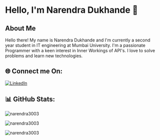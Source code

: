 # Hello, I'm Narendra Dukhande 👋

## About Me
<b4>Hello there! My name is Narendra Dukhande and I'm currently a second year student in IT engineering at Mumbai University.
I'm a passionate Programmer with a keen interest in Inner Workings of API's. I love to solve problems and learn new technologies.<b4/>


## 🌐 Connect me On:
[![LinkedIn](https://img.shields.io/badge/LinkedIn-%230077B5.svg?logo=linkedin&logoColor=white)](https://www.linkedin.com/in/narendra-dukhande-96152a281)

## 📊 GitHub Stats:

<p><img  src="https://github-readme-stats.vercel.app/api?username=narendra3003&theme=dark&hide_border=false&include_all_commits=true&count_private=true" alt="narendra3003" /></p>


<p><img src="https://github-readme-streak-stats.herokuapp.com/?user=narendra3003&theme=dark&hide_border=false" alt="narendra3003" /></p>

<p><img src="https://github-readme-stats.vercel.app/api/top-langs/?username=narendra3003&theme=dark&hide_border=false&include_all_commits=true&count_private=true&layout=compact" alt="narendra3003" /></p>
